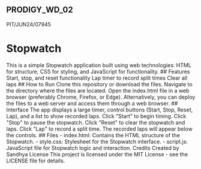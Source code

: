 ## PRODIGY_WD_02
PIT/JUN24/07945
<h1>Stopwatch</h1>
This is a simple Stopwatch application built using web technologies: HTML for structure, CSS for styling, and JavaScript for functionality.
## Features
Start, stop, and reset functionality
Lap timer to record split times
Clear all laps
## How to Run
Clone this repository or download the files.
Navigate to the directory where the files are located.
Open the index.html file in a web browser (preferably Chrome, Firefox, or Edge).
Alternatively, you can deploy the files to a web server and access them through a web browser.
## Interface
The app displays a large timer, control buttons (Start, Stop, Reset, Lap), and a list to show recorded laps.
Click "Start" to begin timing. Click "Stop" to pause the stopwatch. Click "Reset" to clear the stopwatch and laps.
Click "Lap" to record a split time. The recorded laps will appear below the controls.
## Files
- index.html: Contains the HTML structure of the Stopwatch.
- style.css: Stylesheet for the Stopwatch interface.
- script.js: JavaScript file for Stopwatch logic and interaction.
Credits
Created by Sandhya
License
This project is licensed under the MIT License - see the LICENSE file for details.
